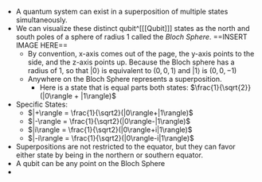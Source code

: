 - A quantum system can exist in a superposition of multiple states simultaneously.
- We can visualize these distinct qubit^[[[Qubit]]] states as the north and south poles of a sphere of radius $1$ called the *Bloch Sphere*. ==INSERT IMAGE HERE==
	- By convention, x-axis comes out of the page, the y-axis points to the side, and the z-axis points up. Because the Bloch sphere has a radius of $1$, so that $|0\rangle$ is equivalent to $(0,0,1)$ and $|1\rangle$ is $(0,0,-1)$
	- Anywhere on the Bloch Sphere represents a superposition.
		- Here is a state that is equal parts both states: $\frac{1}{\sqrt{2}}(|0\rangle + |1\rangle)$
- Specific States:
	- $|+\rangle = \frac{1}{\sqrt2}(|0\rangle+|1\rangle)$
	- $|-\rangle = \frac{1}{\sqrt2}(|0\rangle-|1\rangle)$
	- $|i\rangle = \frac{1}{\sqrt2}(|0\rangle+i|1\rangle)$
	- $|-i\rangle = \frac{1}{\sqrt2}(|0\rangle-i|1\rangle)$
- Superpositions are not restricted to the equator, but they can favor either state by being in the northern or southern equator.
- A qubit can be any point on the Bloch Sphere
- 